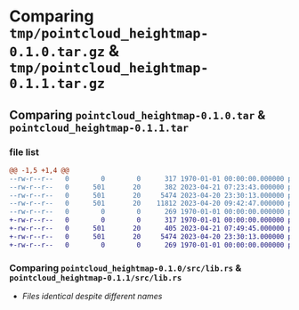 # Comparing `tmp/pointcloud_heightmap-0.1.0.tar.gz` & `tmp/pointcloud_heightmap-0.1.1.tar.gz`

## Comparing `pointcloud_heightmap-0.1.0.tar` & `pointcloud_heightmap-0.1.1.tar`

### file list

```diff
@@ -1,5 +1,4 @@
--rw-r--r--   0        0        0      317 1970-01-01 00:00:00.000000 pointcloud_heightmap-0.1.0/Cargo.toml
--rw-r--r--   0      501       20      382 2023-04-21 07:23:43.000000 pointcloud_heightmap-0.1.0/pyproject.toml
--rw-r--r--   0      501       20     5474 2023-04-20 23:30:13.000000 pointcloud_heightmap-0.1.0/src/lib.rs
--rw-r--r--   0      501       20    11812 2023-04-20 09:42:47.000000 pointcloud_heightmap-0.1.0/Cargo.lock
--rw-r--r--   0        0        0      269 1970-01-01 00:00:00.000000 pointcloud_heightmap-0.1.0/PKG-INFO
+-rw-r--r--   0        0        0      317 1970-01-01 00:00:00.000000 pointcloud_heightmap-0.1.1/Cargo.toml
+-rw-r--r--   0      501       20      405 2023-04-21 07:49:45.000000 pointcloud_heightmap-0.1.1/pyproject.toml
+-rw-r--r--   0      501       20     5474 2023-04-20 23:30:13.000000 pointcloud_heightmap-0.1.1/src/lib.rs
+-rw-r--r--   0        0        0      269 1970-01-01 00:00:00.000000 pointcloud_heightmap-0.1.1/PKG-INFO
```

### Comparing `pointcloud_heightmap-0.1.0/src/lib.rs` & `pointcloud_heightmap-0.1.1/src/lib.rs`

 * *Files identical despite different names*

